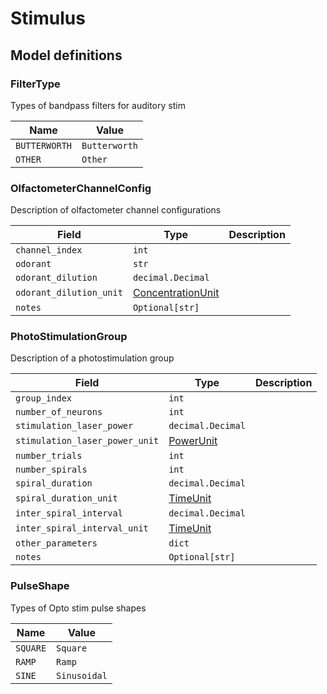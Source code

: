 # Stimulus

## Model definitions

### FilterType

Types of bandpass filters for auditory stim

| Name | Value |
|------|-------|
| `BUTTERWORTH` | `Butterworth` |
| `OTHER` | `Other` |


### OlfactometerChannelConfig

Description of olfactometer channel configurations

| Field | Type | Description |
|-------|------|-------------|
| `channel_index` | `int` |  |
| `odorant` | `str` |  |
| `odorant_dilution` | `decimal.Decimal` |  |
| `odorant_dilution_unit` | [ConcentrationUnit](../aind_data_schema_models/units.md#concentrationunit) |  |
| `notes` | `Optional[str]` |  |


### PhotoStimulationGroup

Description of a photostimulation group

| Field | Type | Description |
|-------|------|-------------|
| `group_index` | `int` |  |
| `number_of_neurons` | `int` |  |
| `stimulation_laser_power` | `decimal.Decimal` |  |
| `stimulation_laser_power_unit` | [PowerUnit](../aind_data_schema_models/units.md#powerunit) |  |
| `number_trials` | `int` |  |
| `number_spirals` | `int` |  |
| `spiral_duration` | `decimal.Decimal` |  |
| `spiral_duration_unit` | [TimeUnit](../aind_data_schema_models/units.md#timeunit) |  |
| `inter_spiral_interval` | `decimal.Decimal` |  |
| `inter_spiral_interval_unit` | [TimeUnit](../aind_data_schema_models/units.md#timeunit) |  |
| `other_parameters` | `dict` |  |
| `notes` | `Optional[str]` |  |


### PulseShape

Types of Opto stim pulse shapes

| Name | Value |
|------|-------|
| `SQUARE` | `Square` |
| `RAMP` | `Ramp` |
| `SINE` | `Sinusoidal` |


